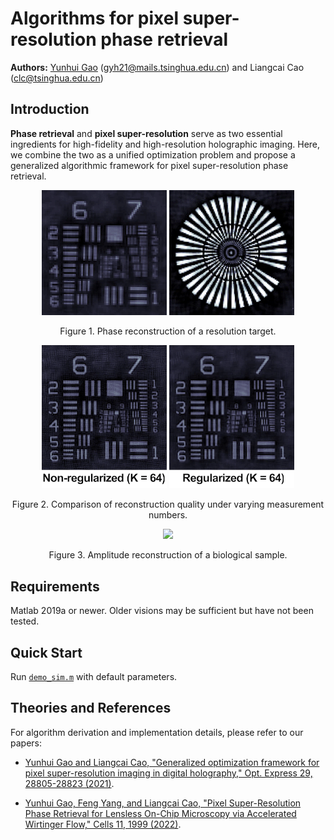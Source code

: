 # Algorithms for pixel super-resolution phase retrieval
**Authors:** [Yunhui Gao](https://github.com/Yunhui-Gao) (gyh21@mails.tsinghua.edu.cn) and Liangcai Cao (clc@tsinghua.edu.cn)

## Introduction

**Phase retrieval** and **pixel super-resolution** serve as two essential ingredients for high-fidelity and high-resolution holographic imaging. Here, we combine the two as a unified optimization problem and propose a generalized algorithmic framework for pixel super-resolution phase retrieval.

<p align="center">
<img src="docs/figures/resolution_1.gif" width="200">   <img src="docs/figures/resolution_2.gif" width="200">
</p>

<p align="center">Figure 1. Phase reconstruction of a resolution target.</p>

<p align="center">
<img src="docs/figures/regularization_1.gif" width="200">   <img src="docs/figures/regularization_2.gif" width="200">
</p>

<p align="center">Figure 2. Comparison of reconstruction quality under varying measurement numbers.</p>

<p align="center">
<img src="docs/figures/cell_comparison.gif" width="800">
</p>

<p align="center">Figure 3. Amplitude reconstruction of a biological sample.</p>

## Requirements
Matlab 2019a or newer. Older visions may be sufficient but have not been tested.

## Quick Start
Run [`demo_sim.m`](https://github.com/THUHoloLab/pixel-super-resolution-phase-retrieval/blob/master/examples/demo_sim.m) with default parameters.

## Theories and References
For algorithm derivation and implementation details, please refer to our papers:

- [Yunhui Gao and Liangcai Cao, "Generalized optimization framework for pixel super-resolution imaging in digital holography," Opt. Express 29, 28805-28823 (2021)](https://doi.org/10.1364/OE.434449).

- [Yunhui Gao, Feng Yang, and Liangcai Cao, "Pixel Super-Resolution Phase Retrieval for Lensless On-Chip Microscopy via Accelerated Wirtinger Flow," Cells 11, 1999 (2022)](https://doi.org/10.3390/cells11131999).